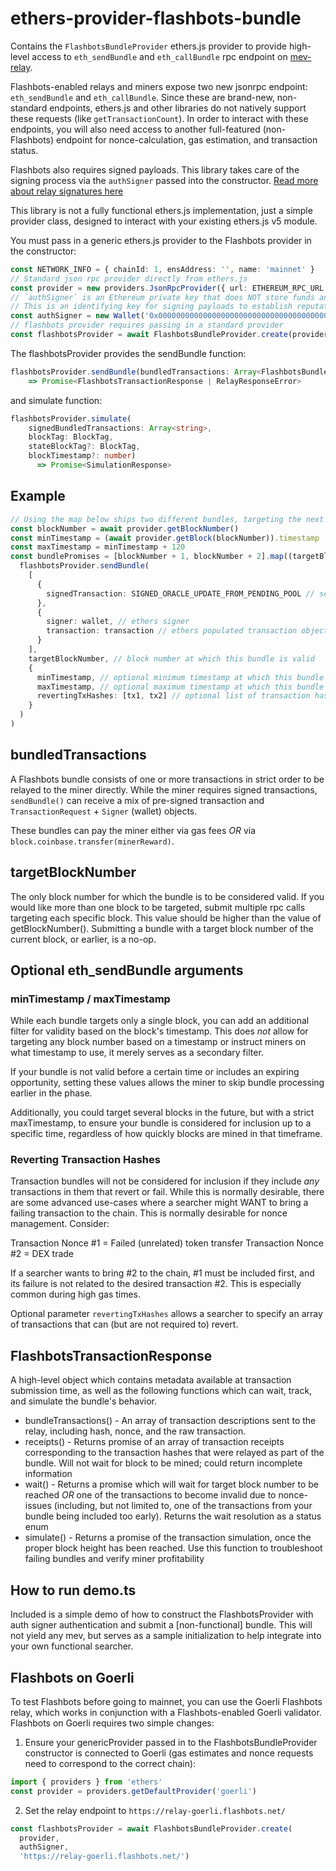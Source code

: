# ethers-provider-flashbots-bundle

Contains the `FlashbotsBundleProvider` ethers.js provider to provide high-level access to `eth_sendBundle` and `eth_callBundle` rpc endpoint on [mev-relay](https://github.com/flashbots/mev-relay-js).

Flashbots-enabled relays and miners expose two new jsonrpc endpoint: `eth_sendBundle` and `eth_callBundle`. Since these are brand-new, non-standard endpoints, ethers.js and other libraries do not natively support these requests (like `getTransactionCount`). In order to interact with these endpoints, you will also need access to another full-featured (non-Flashbots) endpoint for nonce-calculation, gas estimation, and transaction status.

Flashbots also requires signed payloads. This library takes care of the signing process via the `authSigner` passed into the constructor. [Read more about relay signatures here](https://github.com/flashbots/mev-relay-js#authentication)


This library is not a fully functional ethers.js implementation, just a simple provider class, designed to interact with your existing ethers.js v5 module.

You must pass in a generic ethers.js provider to the Flashbots provider in the constructor:

```ts
const NETWORK_INFO = { chainId: 1, ensAddress: '', name: 'mainnet' }
// Standard json rpc provider directly from ethers.js
const provider = new providers.JsonRpcProvider({ url: ETHEREUM_RPC_URL }, NETWORK_INFO)
// `authSigner` is an Ethereum private key that does NOT store funds and is NOT your bot's primary key.
// This is an identifying key for signing payloads to establish reputation and whitelisting
const authSigner = new Wallet('0x0000000000000000000000000000000000000000000000000000000000000000')
// flashbots provider requires passing in a standard provider
const flashbotsProvider = await FlashbotsBundleProvider.create(provider, authSigner)
```

The flashbotsProvider provides the sendBundle function:

```ts
flashbotsProvider.sendBundle(bundledTransactions: Array<FlashbotsBundleTransaction | FlashbotsBundleRawTransaction>, targetBlockNumber: number)
    => Promise<FlashbotsTransactionResponse | RelayResponseError>
```

and simulate function:

```ts
flashbotsProvider.simulate(
    signedBundledTransactions: Array<string>,
    blockTag: BlockTag,
    stateBlockTag?: BlockTag,
    blockTimestamp?: number)
      => Promise<SimulationResponse>
```

## Example

```ts
// Using the map below ships two different bundles, targeting the next two blocks
const blockNumber = await provider.getBlockNumber()
const minTimestamp = (await provider.getBlock(blockNumber)).timestamp
const maxTimestamp = minTimestamp + 120
const bundlePromises = [blockNumber + 1, blockNumber + 2].map((targetBlockNumber) =>
  flashbotsProvider.sendBundle(
    [
      {
        signedTransaction: SIGNED_ORACLE_UPDATE_FROM_PENDING_POOL // serialized signed transaction hex
      },
      {
        signer: wallet, // ethers signer
        transaction: transaction // ethers populated transaction object
      }
    ],
    targetBlockNumber, // block number at which this bundle is valid
    {
      minTimestamp, // optional minimum timestamp at which this bundle is valid (inclusive)
      maxTimestamp, // optional maximum timestamp at which this bundle is valid (inclusive)
      revertingTxHashes: [tx1, tx2] // optional list of transaction hashes allowed to revert. Without specifying here, any revert invalidates the entire bundle.
    }
  )
)
```

## bundledTransactions

A Flashbots bundle consists of one or more transactions in strict order to be relayed to the miner directly. While the miner requires signed transactions, `sendBundle()` can receive a mix of pre-signed transaction and `TransactionRequest` + `Signer` (wallet) objects.

These bundles can pay the miner either via gas fees _OR_ via `block.coinbase.transfer(minerReward)`.

## targetBlockNumber

The only block number for which the bundle is to be considered valid. If you would like more than one block to be targeted, submit multiple rpc calls targeting each specific block. This value should be higher than the value of getBlockNumber(). Submitting a bundle with a target block number of the current block, or earlier, is a no-op.

## Optional eth_sendBundle arguments

### minTimestamp / maxTimestamp

While each bundle targets only a single block, you can add an additional filter for validity based on the block's timestamp. This does *not* allow for targeting any block number based on a timestamp or instruct miners on what timestamp to use, it merely serves as a secondary filter. 

If your bundle is not valid before a certain time or includes an expiring opportunity, setting these values allows the miner to skip bundle processing earlier in the phase.

Additionally, you could target several blocks in the future, but with a strict maxTimestamp, to ensure your bundle is considered for inclusion up to a specific time, regardless of how quickly blocks are mined in that timeframe.

### Reverting Transaction Hashes

Transaction bundles will not be considered for inclusion if they include *any* transactions in them that revert or fail. While this is normally desirable, there are some advanced use-cases where a searcher might WANT to bring a failing transaction to the chain. This is normally desirable for nonce management. Consider:

Transaction Nonce #1 = Failed (unrelated) token transfer
Transaction Nonce #2 = DEX trade

If a searcher wants to bring #2 to the chain, #1 must be included first, and its failure is not related to the desired transaction #2. This is especially common during high gas times.

Optional parameter `revertingTxHashes` allows a searcher to specify an array of transactions that can (but are not required to) revert.

## FlashbotsTransactionResponse

A high-level object which contains metadata available at transaction submission time, as well as the following functions which can wait, track, and simulate the bundle's behavior.

- bundleTransactions() - An array of transaction descriptions sent to the relay, including hash, nonce, and the raw transaction.
- receipts() - Returns promise of an array of transaction receipts corresponding to the transaction hashes that were relayed as part of the bundle. Will not wait for block to be mined; could return incomplete information
- wait() - Returns a promise which will wait for target block number to be reached _OR_ one of the transactions to become invalid due to nonce-issues (including, but not limited to, one of the transactions from your bundle being included too early). Returns the wait resolution as a status enum
- simulate() - Returns a promise of the transaction simulation, once the proper block height has been reached. Use this function to troubleshoot failing bundles and verify miner profitability

## How to run demo.ts

Included is a simple demo of how to construct the FlashbotsProvider with auth signer authentication and submit a [non-functional] bundle. This will not yield any mev, but serves as a sample initialization to help integrate into your own functional searcher.

## Flashbots on Goerli

To test Flashbots before going to mainnet, you can use the Goerli Flashbots relay, which works in conjunction with a Flashbots-enabled Goerli validator. Flashbots on Goerli requires two simple changes:

1. Ensure your genericProvider passed in to the FlashbotsBundleProvider constructor is connected to Goerli (gas estimates and nonce requests need to correspond to the correct chain):
```ts
import { providers } from 'ethers'
const provider = providers.getDefaultProvider('goerli')
```

2. Set the relay endpoint to `https://relay-goerli.flashbots.net/`
```ts
const flashbotsProvider = await FlashbotsBundleProvider.create(
  provider,
  authSigner,
  'https://relay-goerli.flashbots.net/')
```
